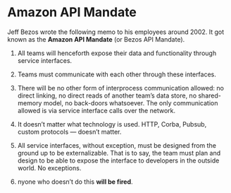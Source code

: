 # Amazon API Mandate

Jeff Bezos wrote the following memo to his employees around 2002. It got known as the **Amazon API Mandate** (or Bezos API Mandate).

1. All teams will henceforth expose their data and functionality through service interfaces.

2. Teams must communicate with each other through these interfaces.

3. There will be no other form of interprocess communication allowed: no direct linking, no direct reads of another team’s data store, no shared-memory model, no back-doors whatsoever. The only communication allowed is via service interface calls over the network.

4. It doesn’t matter what technology is used. HTTP, Corba, Pubsub, custom protocols — doesn’t matter.

5. All service interfaces, without exception, must be designed from the ground up to be externalizable. That is to say, the team must plan and design to be able to expose the interface to developers in the outside world. No exceptions.

6. nyone who doesn’t do this **will be fired**.